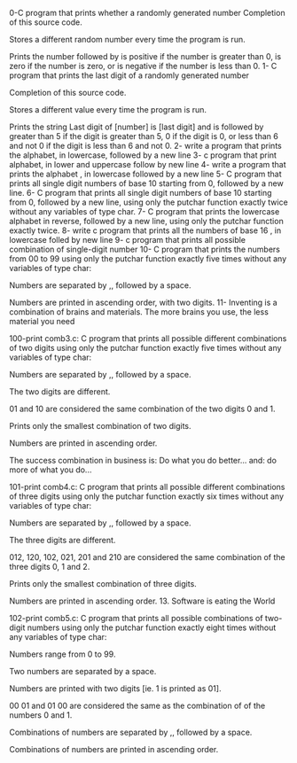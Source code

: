 0-C program that prints whether a randomly generated number Completion of this source code.



Stores a different random number every time the program is run.



Prints the number followed by is positive if the number is greater than 0, is zero if the number is zero, or is negative if the number is less than 0. 1- C program that prints the last digit of a randomly generated number



Completion of this source code.



Stores a different value every time the program is run.



Prints the string Last digit of [number] is [last digit] and is followed by greater than 5 if the digit is greater than 5, 0 if the digit is 0, or less than 6 and not 0 if the digit is less than 6 and not 0. 2- write a program that prints the alphabet, in lowercase, followed by a new line 3- c program that print alphabet, in lower and uppercase follow by new line 4- write a program that prints the alphabet , in lowercase followed by a new line 5- C program that prints all single digit numbers of base 10 starting from 0, followed by a new line. 6- C program that prints all single digit numbers of base 10 starting from 0, followed by a new line, using only the putchar function exactly twice without any variables of type char. 7- C program that prints the lowercase alphabet in reverse, followed by a new line, using only the putchar function exactly twice. 8- write c program that prints all the numbers of base 16 , in lowercase folled by new line 9- c program that prints all possible combination of single-digit number 10- C program that prints the numbers from 00 to 99 using only the putchar function exactly five times without any variables of type char:



Numbers are separated by ,, followed by a space.



Numbers are printed in ascending order, with two digits. 11- Inventing is a combination of brains and materials. The more brains you use, the less material you need



100-print comb3.c: C program that prints all possible different combinations of two digits using only the putchar function exactly five times without any variables of type char:



Numbers are separated by ,, followed by a space.



The two digits are different.



01 and 10 are considered the same combination of the two digits 0 and 1.



Prints only the smallest combination of two digits.



Numbers are printed in ascending order.



The success combination in business is: Do what you do better... and: do more of what you do...

101-print comb4.c: C program that prints all possible different combinations of three digits using only the putchar function exactly six times without any variables of type char:



Numbers are separated by ,, followed by a space.



The three digits are different.



012, 120, 102, 021, 201 and 210 are considered the same combination of the three digits 0, 1 and 2.



Prints only the smallest combination of three digits.



Numbers are printed in ascending order. 13. Software is eating the World



102-print comb5.c: C program that prints all possible combinations of two-digit numbers using only the putchar function exactly eight times without any variables of type char:



Numbers range from 0 to 99.



Two numbers are separated by a space.



Numbers are printed with two digits [ie. 1 is printed as 01].



00 01 and 01 00 are considered the same as the combination of of the numbers 0 and 1.



Combinations of numbers are separated by ,, followed by a space.



Combinations of numbers are printed in ascending order.
